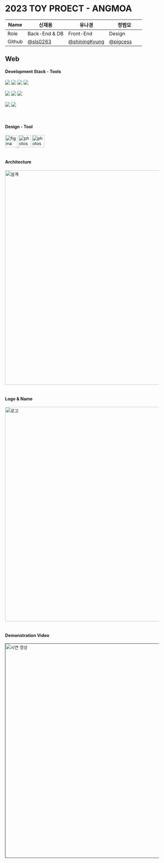 # 2023 TOY PROECT - ANGMOA

| Name    | 신재용  | 유나경  | 정범모   |
| ------- | --------------------------------------------- | --------------------------------------------- | --------------------------------------------- |
| Role    | Back-End & DB   | Front-End       | Design &nbsp;&nbsp;&nbsp;&nbsp;&nbsp;&nbsp;&nbsp;&nbsp;&nbsp;&nbsp;      |
| Github  | [@sls0263](https://github.com/sls0263) | [@shiningKyung](https://github.com/shiningKyung) | [@pigcess](https://github.com/pigcess) |

## Web

#### Development Stack - Tools
<div>
<img src="https://img.shields.io/badge/html5-E34F26?style=for-the-badge&logo=html5&logoColor=white">
<img src="https://img.shields.io/badge/css-1572B6?style=for-the-badge&logo=css3&logoColor=white">
<img src="https://img.shields.io/badge/javascript-F7DF1E?style=for-the-badge&logo=javascript&logoColor=black">
<img src="https://img.shields.io/badge/react-61DAFB?style=for-the-badge&logo=react&logoColor=black">
</div>
<br>
<div>
<img src="https://img.shields.io/badge/node.js-339933?style=for-the-badge&logo=Node.js&logoColor=white">
<img src="https://img.shields.io/badge/express-000000?style=for-the-badge&logo=express&logoColor=white">
<img src="https://img.shields.io/badge/mysql-4479A1?style=for-the-badge&logo=mysql&logoColor=white">
</div>
<br>
<div>
<img src="https://img.shields.io/badge/github-181717?style=for-the-badge&logo=github&logoColor=white">
<img src="https://img.shields.io/badge/git-F05032?style=for-the-badge&logo=git&logoColor=white">
</div>

<br>
<br>

#### Design - Tool
<a href="https://www.figma.com/" target="_blank" rel="noreferrer"> <img src="https://www.vectorlogo.zone/logos/figma/figma-icon.svg" alt="figma" width="40" height="40"/> </a>
<img src="https://www.adobe.com/content/dam/shared/images/product-icons/svg/photoshop.svg" alt="photoshop" width="40" height="40"/>
<img src="https://www.adobe.com/content/dam/cc/icons/illustrator.svg" alt="photoshop" width="40" height="40"/>
<br>
<br>

#### Architecture
<img width="700px" src="" alt="설계" />


<br>
<br>

#### Logo & Name
<img width="700px" src="" alt="로고" />

<br>
<br>

#### Demonstration Video
<a href=""><img width="700px" src="" alt="시연 영상" /> </a>

